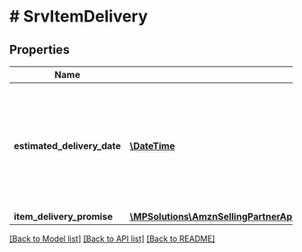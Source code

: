 # # SrvItemDelivery

## Properties

Name | Type | Description | Notes
------------ | ------------- | ------------- | -------------
**estimated_delivery_date** | [**\DateTime**](\DateTime.md) | The date and time of the latest Estimated Delivery Date (EDD) of all the items with an EDD. In ISO 8601 format. | [optional]
**item_delivery_promise** | [**\MPSolutions\AmznSellingPartnerApi\Models\Services\SrvItemDeliveryPromise**](SrvItemDeliveryPromise.md) |  | [optional]

[[Back to Model list]](../../README.md#models) [[Back to API list]](../../README.md#endpoints) [[Back to README]](../../README.md)
